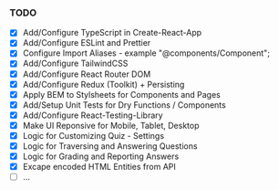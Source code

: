 ### TODO

- [x] Add/Configure TypeScript in Create-React-App
- [x] Add/Configure ESLint and Prettier
- [x] Configure Import Aliases - example "@components/Component";
- [x] Add/Configure TailwindCSS
- [x] Add/Configure React Router DOM
- [x] Add/Configure Redux (Toolkit) + Persisting
- [x] Apply BEM to Stylsheets for Components and Pages
- [x] Add/Setup Unit Tests for Dry Functions / Components
- [x] Add/Configure React-Testing-Library
- [x] Make UI Reponsive for Mobile, Tablet, Desktop
- [x] Logic for Customizing Quiz - Settings
- [x] Logic for Traversing and Answering Questions
- [x] Logic for Grading and Reporting Answers
- [x] Excape encoded HTML Entities from API
- [ ] ...
